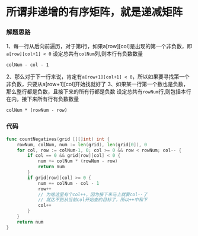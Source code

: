 # 所谓非递增的有序矩阵，就是递减矩阵
### 解题思路
1、每一行从后向前遍历，对于第i行，如果a[row][col]是出现的第一个非负数，即``a[row][col+1] < 0``
设定总共有``colNum``列,则本行有负数数量
```
colNum - col - 1
```
2、那么对于下一行来说，肯定有``a[row+1][col+1] < 0``，所以如果要寻找第一个非负数，只要从a[row+1][col]开始找就好了
3、如果某一行第一个数也是负数，那么整行都是负数，且接下来的所有行都是负数
设定总共有``rowNum``行,则包括本行在内，接下来所有行有负数数量
```
colNum * (rowNum - row)
```

### 代码

```go
func countNegatives(grid [][]int) int {
	rowNum, colNum, num := len(grid), len(grid[0]), 0
	for col, row := colNum-1, 0; col >= 0 && row < rowNum; col-- {
		if col == 0 && grid[row][col] < 0 {
			num += colNum * (rowNum - row)
			return num
		}
		if grid[row][col] >= 0 {
			num += colNum - col - 1
			row++
			// 为啥这里有个col++，因为接下来马上就要col--了
			// 就达不到从当前col开始查的目标了，所以++中和下
			col++
		}
	}
	return num
}
```
